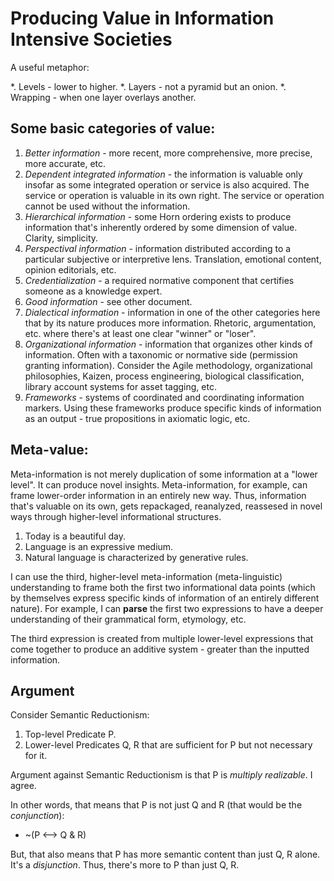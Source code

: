 # Producing Value in Information Intensive Societies

A useful metaphor:

*. Levels - lower to higher.
*. Layers - not a pyramid but an onion.
*. Wrapping - when one layer overlays another.

## Some basic categories of value:

1. *Better information* - more recent, more comprehensive, more precise, more accurate, etc.
1. *Dependent integrated information* - the information is valuable only insofar as some integrated operation or service is also acquired. The service or operation is valuable in its own right. The service or operation cannot be used without the information.
1. *Hierarchical information* - some Horn ordering exists to produce information that's inherently ordered by some dimension of value. Clarity, simplicity.
1. *Perspectival information* - information distributed according to a particular subjective or interpretive lens. Translation, emotional content, opinion editorials, etc.
1. *Credentialization* - a required normative component that certifies someone as a knowledge expert.
1. *Good information* - see other document.
1. *Dialectical information* - information in one of the other categories here that by its nature produces more information. Rhetoric, argumentation, etc. where there's at least one clear "winner" or "loser".
1. *Organizational information* - information that organizes other kinds of information. Often with a taxonomic or normative side (permission granting information). Consider the Agile methodology, organizational philosophies, Kaizen, process engineering, biological classification, library account systems for asset tagging, etc.
1. *Frameworks* - systems of coordinated and coordinating information markers. Using these frameworks produce specific kinds of information as an output - true propositions in axiomatic logic, etc.

## Meta-value:

Meta-information is not merely duplication of some information at a "lower level". It can produce novel insights. Meta-information, for example, can frame lower-order information in an entirely new way. Thus, information that's valuable on its own, gets repackaged, reanalyzed, reassesed in novel ways through higher-level informational structures.

1. Today is a beautiful day.
1. Language is an expressive medium.
1. Natural language is characterized by generative rules.

I can use the third, higher-level meta-information (meta-linguistic) understanding to frame both the first two informational data points (which by themselves express specific kinds of information of an entirely different nature). For example, I can **parse** the first two expressions to have a deeper understanding of their grammatical form, etymology, etc.

The third expression is created from multiple lower-level expressions that come together to produce an additive system - greater than the inputted information.

## Argument

Consider Semantic Reductionism:

1. Top-level Predicate P.
1. Lower-level Predicates Q, R that are sufficient for P but not necessary for it.

Argument against Semantic Reductionism is that P is *multiply realizable*. I agree.

In other words, that means that P is not just Q and R (that would be the *conjunction*):

* ~(P <--> Q & R)

But, that also means that P has more semantic content than just Q, R alone. It's a *disjunction*. Thus, there's more to P than just Q, R.